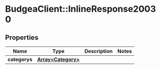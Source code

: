 # BudgeaClient::InlineResponse20030

## Properties
Name | Type | Description | Notes
------------ | ------------- | ------------- | -------------
**categorys** | [**Array&lt;Category&gt;**](Category.md) |  | 



